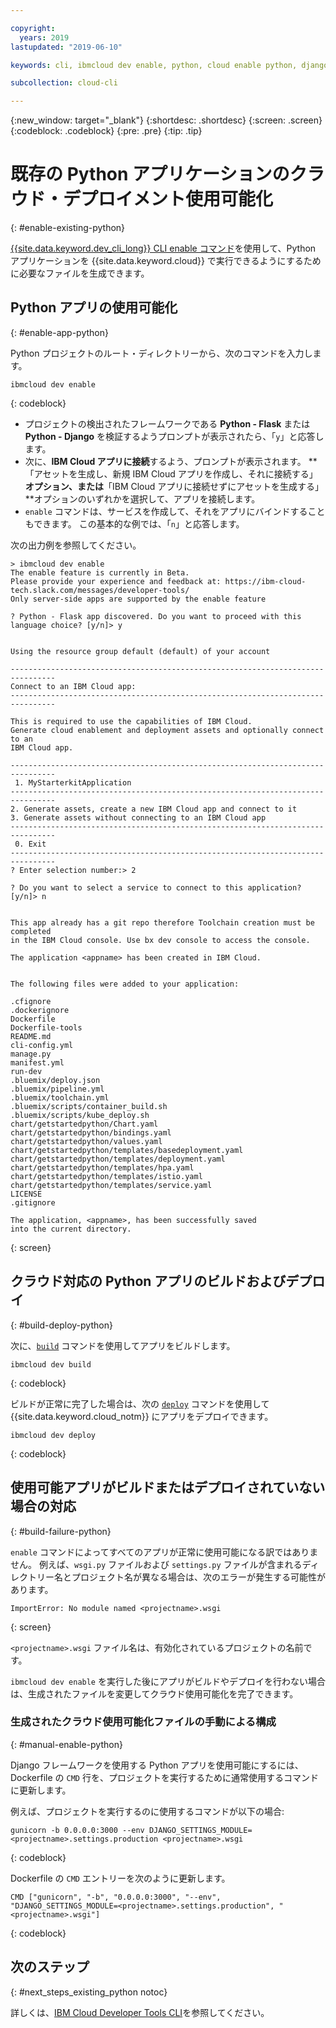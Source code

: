 ```yaml
---

copyright:
  years: 2019
lastupdated: "2019-06-10"

keywords: cli, ibmcloud dev enable, python, cloud enable python, django, deploy python, build python, python debug, python troubleshoot, python cloud help

subcollection: cloud-cli

---
```


{:new_window: target="_blank"}
{:shortdesc: .shortdesc}
{:screen: .screen}
{:codeblock: .codeblock}
{:pre: .pre}
{:tip: .tip}

# 既存の Python アプリケーションのクラウド・デプロイメント使用可能化
{: #enable-existing-python}

[{{site.data.keyword.dev_cli_long}} CLI enable コマンド](/docs/cli/idt?topic=cloud-cli-idt-cli#enable)を使用して、Python アプリケーションを {{site.data.keyword.cloud}} で実行できるようにするために必要なファイルを生成できます。

## Python アプリの使用可能化
{: #enable-app-python}

Python プロジェクトのルート・ディレクトリーから、次のコマンドを入力します。
```
ibmcloud dev enable
```
{: codeblock}

* プロジェクトの検出されたフレームワークである **Python - Flask** または **Python - Django** を検証するようプロンプトが表示されたら、「`y`」と応答します。 
* 次に、**IBM Cloud アプリに接続**するよう、プロンプトが表示されます。 **「アセットを生成し、新規 IBM Cloud アプリを作成し、それに接続する」**オプション、または**「IBM Cloud アプリに接続せずにアセットを生成する」**オプションのいずれかを選択して、アプリを接続します。
* `enable` コマンドは、サービスを作成して、それをアプリにバインドすることもできます。 この基本的な例では、「`n`」と応答します。

次の出力例を参照してください。
```
> ibmcloud dev enable
The enable feature is currently in Beta.
Please provide your experience and feedback at: https://ibm-cloud-tech.slack.com/messages/developer-tools/
Only server-side apps are supported by the enable feature

? Python - Flask app discovered. Do you want to proceed with this
language choice? [y/n]> y


Using the resource group default (default) of your account

--------------------------------------------------------------------------------
Connect to an IBM Cloud app:
--------------------------------------------------------------------------------

This is required to use the capabilities of IBM Cloud.
Generate cloud enablement and deployment assets and optionally connect to an
IBM Cloud app.

--------------------------------------------------------------------------------
 1. MyStarterkitApplication
--------------------------------------------------------------------------------
2. Generate assets, create a new IBM Cloud app and connect to it
3. Generate assets without connecting to an IBM Cloud app
--------------------------------------------------------------------------------
 0. Exit
--------------------------------------------------------------------------------
? Enter selection number:> 2

? Do you want to select a service to connect to this application? [y/n]> n


This app already has a git repo therefore Toolchain creation must be completed
in the IBM Cloud console. Use bx dev console to access the console.

The application <appname> has been created in IBM Cloud.


The following files were added to your application:

.cfignore
.dockerignore
Dockerfile
Dockerfile-tools
README.md
cli-config.yml
manage.py
manifest.yml
run-dev
.bluemix/deploy.json
.bluemix/pipeline.yml
.bluemix/toolchain.yml
.bluemix/scripts/container_build.sh
.bluemix/scripts/kube_deploy.sh
chart/getstartedpython/Chart.yaml
chart/getstartedpython/bindings.yaml
chart/getstartedpython/values.yaml
chart/getstartedpython/templates/basedeployment.yaml
chart/getstartedpython/templates/deployment.yaml
chart/getstartedpython/templates/hpa.yaml
chart/getstartedpython/templates/istio.yaml
chart/getstartedpython/templates/service.yaml
LICENSE
.gitignore

The application, <appname>, has been successfully saved
into the current directory.
```
{: screen}

## クラウド対応の Python アプリのビルドおよびデプロイ
{: #build-deploy-python}

次に、[`build`](/docs/cli/idt?topic=cloud-cli-idt-cli#build) コマンドを使用してアプリをビルドします。
```
ibmcloud dev build
```
{: codeblock}

ビルドが正常に完了した場合は、次の [`deploy`](/docs/cli/idt?topic=cloud-cli-idt-cli#deploy) コマンドを使用して {{site.data.keyword.cloud_notm}} にアプリをデプロイできます。
```
ibmcloud dev deploy
```
{: codeblock}

## 使用可能アプリがビルドまたはデプロイされていない場合の対応
{: #build-failure-python}

`enable` コマンドによってすべてのアプリが正常に使用可能になる訳ではありません。 例えば、`wsgi.py` ファイルおよび `settings.py` ファイルが含まれるディレクトリー名とプロジェクト名が異なる場合は、次のエラーが発生する可能性があります。
```
ImportError: No module named <projectname>.wsgi
```
{: screen}

`<projectname>.wsgi` ファイル名は、有効化されているプロジェクトの名前です。

`ibmcloud dev enable` を実行した後にアプリがビルドやデプロイを行わない場合は、生成されたファイルを変更してクラウド使用可能化を完了できます。

### 生成されたクラウド使用可能化ファイルの手動による構成
{: #manual-enable-python}

Django フレームワークを使用する Python アプリを使用可能にするには、Dockerfile の `CMD` 行を、プロジェクトを実行するために通常使用するコマンドに更新します。

例えば、プロジェクトを実行するのに使用するコマンドが以下の場合:
```
gunicorn -b 0.0.0.0:3000 --env DJANGO_SETTINGS_MODULE=<projectname>.settings.production <projectname>.wsgi
```
{: codeblock}

Dockerfile の `CMD` エントリーを次のように更新します。
```
CMD ["gunicorn", "-b", "0.0.0.0:3000", "--env", "DJANGO_SETTINGS_MODULE=<projectname>.settings.production", "<projectname>.wsgi"]
```
{: codeblock}

## 次のステップ
{: #next_steps_existing_python notoc}

詳しくは、[IBM Cloud Developer Tools CLI](/docs/cli/idt?topic=cloud-cli-idt-cli#idt-cli)を参照してください。
